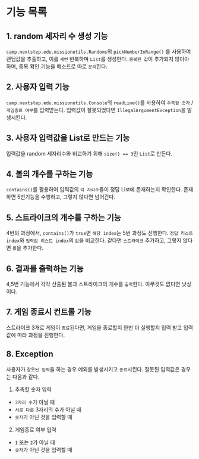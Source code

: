 # 기능 목록

## 1. random 세자리 수 생성 기능
`camp.nextstep.edu.missionutils.Randoms`의 `pickNumberInRange()` 를 사용하여 랜덤값을 추출하고, 이를 `세번` 반복하며 `List`를 생성한다. `중복된 값`이 추가되지 않아야 하며, 중복 확인 기능을 메소드로 따로 `분리`한다.
## 2. 사용자 입력 기능
`camp.nextstep.edu.missionutils.Console`의 `readLine()`를 사용하여 `추측할 숫자` / `게임종료 여부`를 입력받는다. 입력값이 잘못되었다면 `IllegalArgumentException`을 발생시킨다.
## 3. 사용자 입력값을 List로 만드는 기능
입력값을 random 세자리수와 비교하기 위해 `size() == 3`인 `List`로 만든다.

## 4. 볼의 개수를 구하는 기능
`contains()`를 활용하여 입력값의 `각 자리수`들이 정답 List에 존재하는지 확인한다.  존재하면 5번기능을 수행하고, 그렇지 않다면 넘어간다.

## 5. 스트라이크의 개수를 구하는 기능
4번의 과정에서, `contains()`가 `true`면 `해당 index`는 5번 과정도 진행한다. `정답 리스트 index`와 `입력값 리스트 index`의  `값`을 비교한다. 같다면 `스트라이크` 추가하고, 그렇지 않다면 `볼`을 추가한다.

## 6. 결과를 출력하는 기능
4,5번 기능에서 각각 산출된 볼과 스트라이크의 개수를 `출력`한다. 아무것도 없다면 낫싱이다.

## 7. 게임 종료시 컨트롤 기능
스트라이크 3개로 게임이 `종료`된다면, 게임을 종료할지 한번 더 실행할지 입력 받고 입력값에 따라 과정을 진행한다.

## 8. Exception
사용자가 `잘못된 입력`을 하는 경우 예외를 발생시키고 `종료`시킨다.
잘못된 입력값은 경우는 다음과 같다.
1. 추측할 숫자 입력
- `3자리 수`가 아닐 때
- `서로 다른` 3자리의 수가 아닐 때
- `숫자`가 아닌 것을 입력할 때

2. 게임종료 여부 입력
- `1` 또는 `2`가 아닐 때
- `숫자`가 아닌 것을 입력할 때